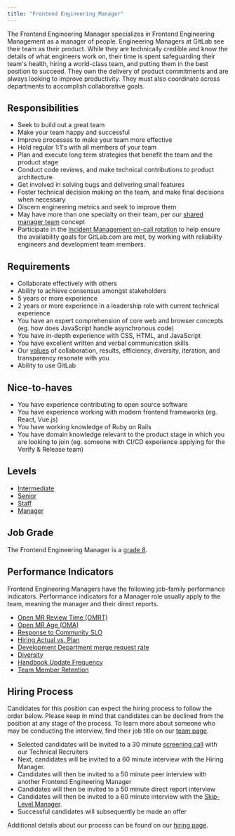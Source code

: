 ```yaml
---
title: "Frontend Engineering Manager"
---
```


The Frontend Engineering Manager specializes in Frontend Engineering Management as a manager of people. Engineering Managers at GitLab see their team as their product. While they are technically credible and know the details of what engineers work on, their time is spent safeguarding their team's health, hiring a world-class team, and putting them in the best position to succeed. They own the delivery of product commitments and are always looking to improve productivity. They must also coordinate across departments to accomplish collaborative goals.

## Responsibilities

- Seek to build out a great team
- Make your team happy and successful
- Improve processes to make your team more effective
- Hold regular 1:1's with all members of your team
- Plan and execute long term strategies that benefit the team and the product stage
- Conduct code reviews, and make technical contributions to product architecture
- Get involved in solving bugs and delivering small features
- Foster technical decision making on the team, and make final decisions when necessary
- Discern engineering metrics and seek to improve them
- May have more than one specialty on their team, per our [shared manager team](https://about.gitlab.com/handbook/engineering/starting-new-teams/#team-construction) concept
- Participate in the [Incident Management on-call rotation](https://about.gitlab.com/handbook/engineering/infrastructure/incident-management/#incident-manager-responsibilities) to help ensure the availability goals for GitLab.com are met, by working with reliability engineers and development team members.

## Requirements

- Collaborate effectively with others
- Ability to achieve consensus amongst stakeholders
- 5 years or more experience
- 2 years or more experience in a leadership role with current technical experience
- You have an expert comprehension of core web and browser concepts (eg. how does JavaScript handle asynchronous code)
- You have in-depth experience with CSS, HTML, and JavaScript
- You have excellent written and verbal communication skills
- Our [values](/handbook/values/) of collaboration, results, efficiency, diversity, iteration, and transparency resonate with you
- Ability to use GitLab

## Nice-to-haves

- You have experience contributing to open source software
- You have experience working with modern frontend frameworks (eg. React, Vue.js)
- You have working knowledge of Ruby on Rails
- You have domain knowledge relevant to the product stage in which you are looking to join (eg. someone with CI/CD experience applying for the Verify & Release team)

## Levels

- [Intermediate](https://about.gitlab.com/job-families/engineering/development/frontend/intermediate/)
- [Senior](https://about.gitlab.com/job-families/engineering/development/frontend/senior/)
- [Staff](https://about.gitlab.com/job-families/engineering/development/frontend/staff/)
- [Manager](https://about.gitlab.com/job-families/engineering/development/management/engineering-manager/)

## Job Grade

The Frontend Engineering Manager is a [grade 8](https://about.gitlab.com/handbook/total-rewards/compensation/compensation-calculator/#gitlab-job-grades).

## Performance Indicators

Frontend Engineering Managers have the following job-family performance indicators. Performance indicators for a Manager role usually apply to the team, meaning the manager and their direct reports.

- [Open MR Review Time (OMRT)](https://about.gitlab.com/handbook/engineering/development/performance-indicators/#open-mr-review-time-omrt)
- [Open MR Age (OMA)](https://about.gitlab.com/handbook/engineering/development/performance-indicators/#open-mr-age-oma)
- [Response to Community SLO](https://about.gitlab.com/handbook/engineering/development/performance-indicators/#response-to-community-slo)
- [Hiring Actual vs. Plan](https://about.gitlab.com/handbook/engineering/performance-indicators/#engineering-hiring-actual-vs-plan)
- [Development Department merge request rate](https://about.gitlab.com/handbook/engineering/development/performance-indicators/#development-department-mr-rate)
- [Diversity](https://about.gitlab.com/handbook/engineering/performance-indicators/#diversity)
- [Handbook Update Frequency](https://about.gitlab.com/handbook/engineering/performance-indicators/#handbook-update-frequency)
- [Team Member Retention](https://about.gitlab.com/handbook/engineering/performance-indicators/#team-member-retention)

## Hiring Process

Candidates for this position can expect the hiring process to follow the order below. Please keep in mind that candidates can be declined from the position at any stage of the process. To learn more about someone who may be conducting the interview, find their job title on our [team page](https://about.gitlab.com/company/team/).

- Selected candidates will be invited to a 30 minute [screening call](https://about.gitlab.com/handbook/hiring/#screening-call) with our Technical Recruiters
- Next, candidates will be invited to a 60 minute interview with the Hiring Manager.
- Candidates will then be invited to a 50 minute peer interview with another Frontend Engineering Manager
- Candidates will then be invited to a 50 minute direct report interview
- Candidates will then be invited to a 60 minute interview with the [Skip-Level Manager](https://about.gitlab.com/job-families/engineering/development/management/).
- Successful candidates will subsequently be made an offer

Additional details about our process can be found on our [hiring page](https://about.gitlab.com/handbook/hiring/).
